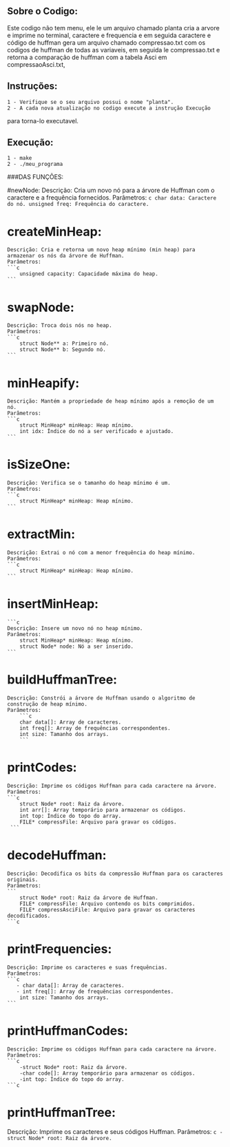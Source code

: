 ## Sobre o Codigo: 
Este codigo não tem menu, ele le um arquivo chamado planta 
cria a arvore e imprime no terminal, caractere e frequencia e em seguida caractere e código de huffman
gera um arquivo chamado compressao.txt com os codigos de huffman de todas as variaveis,
em seguida le compressao.txt e retorna a comparação de huffman com a tabela Asci em compressaoAsci.txt,
 
## Instruções: 
    1 - Verifique se o seu arquivo possui o nome "planta".
    2 - A cada nova atualização no codigo execute a instrução Execução
para torna-lo executavel.


## Execução:
  
    1 - make
    2 - ./meu_programa


###DAS FUNÇÕES:


#newNode:
    Descrição: Cria um novo nó para a árvore de Huffman com o caractere e a frequência fornecidos.
    Parâmetros:
    ```c
        char data: Caractere do nó.
        unsigned freq: Frequência do caractere.
    ```
# createMinHeap:
    Descrição: Cria e retorna um novo heap mínimo (min heap) para armazenar os nós da árvore de Huffman.
    Parâmetros:
    ```c
        unsigned capacity: Capacidade máxima do heap.
    ```
# swapNode:
    Descrição: Troca dois nós no heap.
    Parâmetros:
    ```c
        struct Node** a: Primeiro nó.
        struct Node** b: Segundo nó.
    ```
# minHeapify:
    Descrição: Mantém a propriedade de heap mínimo após a remoção de um nó.
    Parâmetros:
    ```c
        struct MinHeap* minHeap: Heap mínimo.
        int idx: Índice do nó a ser verificado e ajustado.
    ```
# isSizeOne:
    Descrição: Verifica se o tamanho do heap mínimo é um.
    Parâmetros:
    ```c
        struct MinHeap* minHeap: Heap mínimo.
    ```
# extractMin:
    Descrição: Extrai o nó com a menor frequência do heap mínimo.
    Parâmetros:
    ```c
        struct MinHeap* minHeap: Heap mínimo.
    ```
# insertMinHeap: 
    ```c
    Descrição: Insere um novo nó no heap mínimo.
    Parâmetros:
        struct MinHeap* minHeap: Heap mínimo.
        struct Node* node: Nó a ser inserido.
    ```
# buildHuffmanTree:
    Descrição: Constrói a árvore de Huffman usando o algoritmo de construção de heap mínimo.
    Parâmetros:
        ```c
        char data[]: Array de caracteres.
        int freq[]: Array de frequências correspondentes.
        int size: Tamanho dos arrays.
        ```

# printCodes:
    Descrição: Imprime os códigos Huffman para cada caractere na árvore.
    Parâmetros:
    ```c
        struct Node* root: Raiz da árvore.
        int arr[]: Array temporário para armazenar os códigos.
        int top: Índice do topo do array.
        FILE* compressFile: Arquivo para gravar os códigos.
     ```
# decodeHuffman:
    Descrição: Decodifica os bits da compressão Huffman para os caracteres originais.
    Parâmetros:
    ```
        struct Node* root: Raiz da árvore de Huffman.
        FILE* compressFile: Arquivo contendo os bits comprimidos.
        FILE* compressAsciFile: Arquivo para gravar os caracteres decodificados.
    ```c
# printFrequencies:
    Descrição: Imprime os caracteres e suas frequências.
    Parâmetros:
    ```c
       - char data[]: Array de caracteres.
       - int freq[]: Array de frequências correspondentes.
        int size: Tamanho dos arrays.
    ```
# printHuffmanCodes:
    Descrição: Imprime os códigos Huffman para cada caractere na árvore.
    Parâmetros:
    ```c
        -struct Node* root: Raiz da árvore.
        -char code[]: Array temporário para armazenar os códigos.
        -int top: Índice do topo do array.
    ```c
# printHuffmanTree:
Descrição: Imprime os caracteres e seus códigos Huffman.
Parâmetros:
    ```c
    -struct Node* root: Raiz da árvore.
    ```
 
